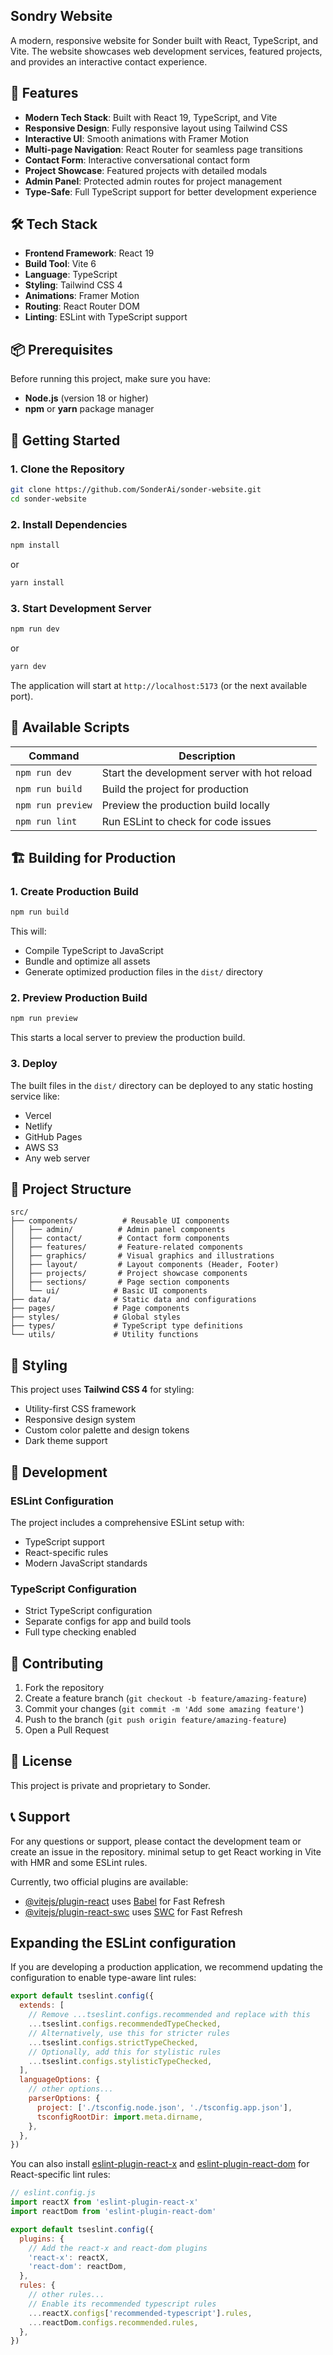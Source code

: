 ## Sondry Website

A modern, responsive website for Sonder built with React, TypeScript, and Vite. The website showcases web development services, featured projects, and provides an interactive contact experience.

## 🚀 Features

- **Modern Tech Stack**: Built with React 19, TypeScript, and Vite
- **Responsive Design**: Fully responsive layout using Tailwind CSS
- **Interactive UI**: Smooth animations with Framer Motion
- **Multi-page Navigation**: React Router for seamless page transitions
- **Contact Form**: Interactive conversational contact form
- **Project Showcase**: Featured projects with detailed modals
- **Admin Panel**: Protected admin routes for project management
- **Type-Safe**: Full TypeScript support for better development experience

## 🛠️ Tech Stack

- **Frontend Framework**: React 19
- **Build Tool**: Vite 6
- **Language**: TypeScript
- **Styling**: Tailwind CSS 4
- **Animations**: Framer Motion
- **Routing**: React Router DOM
- **Linting**: ESLint with TypeScript support

## 📦 Prerequisites

Before running this project, make sure you have:

- **Node.js** (version 18 or higher)
- **npm** or **yarn** package manager

## 🚀 Getting Started

### 1. Clone the Repository

```bash
git clone https://github.com/SonderAi/sonder-website.git
cd sonder-website
```

### 2. Install Dependencies

```bash
npm install
```

or

```bash
yarn install
```

### 3. Start Development Server

```bash
npm run dev
```

or

```bash
yarn dev
```

The application will start at `http://localhost:5173` (or the next available port).

## 📝 Available Scripts

| Command | Description |
|---------|-------------|
| `npm run dev` | Start the development server with hot reload |
| `npm run build` | Build the project for production |
| `npm run preview` | Preview the production build locally |
| `npm run lint` | Run ESLint to check for code issues |

## 🏗️ Building for Production

### 1. Create Production Build

```bash
npm run build
```

This will:
- Compile TypeScript to JavaScript
- Bundle and optimize all assets
- Generate optimized production files in the `dist/` directory

### 2. Preview Production Build

```bash
npm run preview
```

This starts a local server to preview the production build.

### 3. Deploy

The built files in the `dist/` directory can be deployed to any static hosting service like:
- Vercel
- Netlify
- GitHub Pages
- AWS S3
- Any web server

## 📁 Project Structure

```
src/
├── components/          # Reusable UI components
│   ├── admin/          # Admin panel components
│   ├── contact/        # Contact form components
│   ├── features/       # Feature-related components
│   ├── graphics/       # Visual graphics and illustrations
│   ├── layout/         # Layout components (Header, Footer)
│   ├── projects/       # Project showcase components
│   ├── sections/       # Page section components
│   └── ui/            # Basic UI components
├── data/              # Static data and configurations
├── pages/             # Page components
├── styles/            # Global styles
├── types/             # TypeScript type definitions
└── utils/             # Utility functions
```

## 🎨 Styling

This project uses **Tailwind CSS 4** for styling:

- Utility-first CSS framework
- Responsive design system
- Custom color palette and design tokens
- Dark theme support

## 🔧 Development

### ESLint Configuration

The project includes a comprehensive ESLint setup with:
- TypeScript support
- React-specific rules
- Modern JavaScript standards

### TypeScript Configuration

- Strict TypeScript configuration
- Separate configs for app and build tools
- Full type checking enabled

## 🤝 Contributing

1. Fork the repository
2. Create a feature branch (`git checkout -b feature/amazing-feature`)
3. Commit your changes (`git commit -m 'Add some amazing feature'`)
4. Push to the branch (`git push origin feature/amazing-feature`)
5. Open a Pull Request

## 📄 License

This project is private and proprietary to Sonder.

## 📞 Support

For any questions or support, please contact the development team or create an issue in the repository. minimal setup to get React working in Vite with HMR and some ESLint rules.

Currently, two official plugins are available:

- [@vitejs/plugin-react](https://github.com/vitejs/vite-plugin-react/blob/main/packages/plugin-react/README.md) uses [Babel](https://babeljs.io/) for Fast Refresh
- [@vitejs/plugin-react-swc](https://github.com/vitejs/vite-plugin-react-swc) uses [SWC](https://swc.rs/) for Fast Refresh

## Expanding the ESLint configuration

If you are developing a production application, we recommend updating the configuration to enable type-aware lint rules:

```js
export default tseslint.config({
  extends: [
    // Remove ...tseslint.configs.recommended and replace with this
    ...tseslint.configs.recommendedTypeChecked,
    // Alternatively, use this for stricter rules
    ...tseslint.configs.strictTypeChecked,
    // Optionally, add this for stylistic rules
    ...tseslint.configs.stylisticTypeChecked,
  ],
  languageOptions: {
    // other options...
    parserOptions: {
      project: ['./tsconfig.node.json', './tsconfig.app.json'],
      tsconfigRootDir: import.meta.dirname,
    },
  },
})
```

You can also install [eslint-plugin-react-x](https://github.com/Rel1cx/eslint-react/tree/main/packages/plugins/eslint-plugin-react-x) and [eslint-plugin-react-dom](https://github.com/Rel1cx/eslint-react/tree/main/packages/plugins/eslint-plugin-react-dom) for React-specific lint rules:

```js
// eslint.config.js
import reactX from 'eslint-plugin-react-x'
import reactDom from 'eslint-plugin-react-dom'

export default tseslint.config({
  plugins: {
    // Add the react-x and react-dom plugins
    'react-x': reactX,
    'react-dom': reactDom,
  },
  rules: {
    // other rules...
    // Enable its recommended typescript rules
    ...reactX.configs['recommended-typescript'].rules,
    ...reactDom.configs.recommended.rules,
  },
})
```
